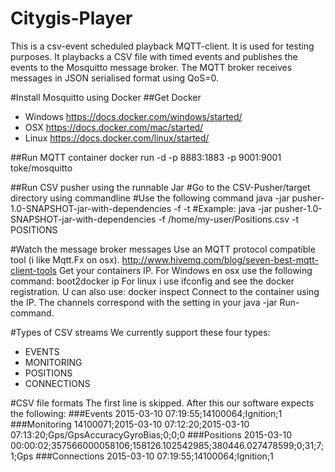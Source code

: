 # Citygis-Player
This is a csv-event scheduled playback MQTT-client. It is used for testing purposes. It playbacks a CSV file with timed events and publishes the events to the Mosquitto message broker. The MQTT broker receives messages in JSON serialised format using QoS=0. 

#Install Mosquitto using Docker
##Get Docker 
- Windows https://docs.docker.com/windows/started/
- OSX https://docs.docker.com/mac/started/
- Linux https://docs.docker.com/linux/started/
    
##Run MQTT container
    docker run -d -p 8883:1883 -p 9001:9001 toke/mosquitto

##Run CSV pusher using the runnable Jar
    #Go to the CSV-Pusher/target directory using commandline
    #Use the following command java -jar pusher-1.0-SNAPSHOT-jar-with-dependencies -f <fullFilePath> -t <FILE-TYPE>
    #Example:
    java -jar pusher-1.0-SNAPSHOT-jar-with-dependencies -f /home/my-user/Positions.csv -t POSITIONS

#Watch the message broker messages
Use an MQTT protocol compatible tool (i like Mqtt.Fx on osx).  http://www.hivemq.com/blog/seven-best-mqtt-client-tools
Get your containers IP. For Windows en osx use the following command:
     boot2docker ip
For linux i use ifconfig and see the docker registration. U can also use:
     docker inspect <containerid>
Connect to the container using the IP. The channels correspond with the <FILE-TYPE> setting in your java -jar Run-command. 

#Types of CSV streams 
We currently support these four types:
- EVENTS
- MONITORING
- POSITIONS
- CONNECTIONS

#CSV file formats
The first line is skipped. After this our software expects the following:
###Events
    2015-03-10 07:19:55;14100064;Ignition;1
###Monitoring
    14100071;2015-03-10 07:12:20;2015-03-10 07:13:20;Gps/GpsAccuracyGyroBias;0;0;0
###Positions
    2015-03-10 00:00:02;357566000058106;158126.102542985;380446.027478599;0;31;7;1;Gps
###Connections
    2015-03-10 07:19:55;14100064;Ignition;1

